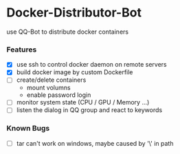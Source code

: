 # Docker-Distributor-Bot
use QQ-Bot to distribute docker containers

### Features
+ [x] use ssh to control docker daemon on remote servers
+ [x] build docker image by custom Dockerfile
+ [ ] create/delete containers
  + mount volumns
  + enable password login
+ [ ] monitor system state (CPU / GPU / Memory ...)
+ [ ] listen the dialog in QQ group and react to keywords

### Known Bugs
+ [ ] tar can't work on windows, maybe caused by '\\' in path
